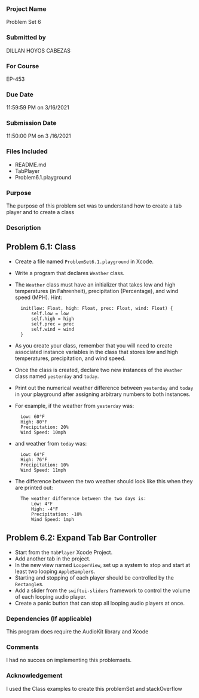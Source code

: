 ### Project Name
Problem Set 6

### Submitted by
DILLAN HOYOS CABEZAS

### For Course
EP-453

### Due Date
11:59:59 PM on 3/16/2021

### Submission Date
11:50:00 PM on 3 /16/2021

### Files Included
- README.md 
- TabPlayer
- Problem6.1.playground


### Purpose
The purpose of this problem set was to understand how to create a tab player and to create a class

### Description

## Problem 6.1: Class
- Create a file named `ProblemSet6.1.playground` in Xcode.
- Write a program that declares `Weather` class.
- The `Weather` class must have an initializer that takes low and high temperatures (in Fahrenheit), precipitation (Percentage), and wind speed (MPH). Hint:

        init(low: Float, high: Float, prec: Float, wind: Float) {
            self.low = low
            self.high = high
            self.prec = prec
            self.wind = wind
        }
    
- As you create your class, remember that you will need to create associated instance variables in the class that stores low and high temperatures, precipitation, and wind speed. 
- Once the class is created, declare two new instances of the `Weather` class named `yesterday` and `today`.
- Print out the numerical weather difference between `yesterday` and `today` in your playground after assigning arbitrary numbers to both instances. 
- For example, if the weather from `yesterday` was:
    
        Low: 60°F 
        High: 80°F
        Precipitation: 20%
        Wind Speed: 10mph

- and weather from `today` was:

        Low: 64°F 
        High: 76°F
        Precipitation: 10%
        Wind Speed: 11mph

- The difference between the two weather should look like this when they are printed out:

        The weather difference between the two days is:
            Low: 4°F
            High: -4°F
            Precipitation: -10%
            Wind Speed: 1mph
            
## Problem 6.2: Expand Tab Bar Controller
- Start from the `TabPlayer` Xcode Project.
- Add another tab in the project.
- In the new view named `LooperView`, set up a system to stop and start at least two looping `AppleSampler`s.
- Starting and stopping of each player should be controlled by the `Rectangle`s.
- Add a slider from the `swiftui-sliders` framework to control the volume of each looping audio player.
- Create a panic button that can stop all looping audio players at once.



### Dependencies (If applicable)
This program does require the AudioKit library and Xcode
	

### Comments
I had no succes on implementing this problemsets. 

### Acknowledgement
I used the Class examples to create this problemSet and stackOverflow

